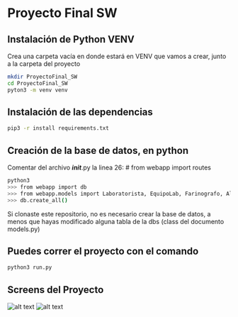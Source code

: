 # Proyecto Final SW

## Instalación de Python VENV
Crea una carpeta vacía en donde estará en VENV que vamos a crear, junto a la carpeta del proyecto
```sh
mkdir ProyectoFinal_SW
cd ProyectoFinal_SW
pyton3 -m venv venv
```

## Instalación de las dependencias

```sh
pip3 -r install requirements.txt
```

## Creación de la base de datos, en python
Comentar del archivo ___init___.py la linea 26: # from webapp import routes
```sh
python3
>>> from webapp import db
>>> from webapp.models import Laboratorista, EquipoLab, Farinografo, Alveografo, Cliente, Orden, Lote, Inspeccion, Certificado
>>> db.create_all()
```
Si clonaste este repositorio, no es necesario crear la base de datos, a menos que hayas modificado alguna tabla de la dbs (class del documento models.py)

## Puedes correr el proyecto con el comando

```sh
python3 run.py
```

## Screens del Proyecto

![alt text](https://i.postimg.cc/YCvZPcn9/Screen-Shot-2021-11-30-at-3-17-56-p-m.png)
![alt text](https://i.postimg.cc/LsCTFhJF/Screen-Shot-2021-11-30-at-3-26-00-p-m.png)
